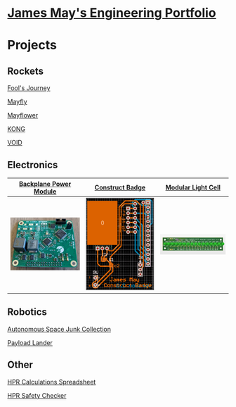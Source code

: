 # [James May's Engineering Portfolio](http://vlarko.com)
# Projects
## Rockets
[Fool's Journey](http://vlarko.com/Rockets/Fool's%20Journey)

[Mayfly](http://vlarko.com/Rockets/Mayfly)

[Mayflower](http://vlarko.com/Rockets/Mayflower)

[KONG](http://vlarko.com/Rockets/KONG)

[VOID](http://vlarko.com/Rockets/VOID)

## Electronics
[Backplane Power Module](http://vlarko.com/Electronics/Backplane%20Power%20Module) | [Construct Badge](http://vlarko.com/Electronics/Construct%20Badge) | [Modular Light Cell](http://vlarko.com/Electronics/Modular%20Light%20Cell) |
| - | - | - |
| <img src="Photos/power mod real2.jpg" width="300"> | <img src="Photos/ConstructBadge_3.PNG" width="300"> | <img src="Photos/mlc altium 3d.png" width="300"> |

## Robotics
[Autonomous Space Junk Collection](http://vlarko.com/Robotics/Autonomous%20Space%20Junk%20Collection)

[Payload Lander](http://vlarko.com/Robotics/Payload%20Lander)

## Other
[HPR Calculations Spreadsheet](http://vlarko.com/Other/HPR%20Calculations%20Spreadsheet)

[HPR Safety Checker](http://vlarko.com/Other/HPR%20Safety%20Checker)
